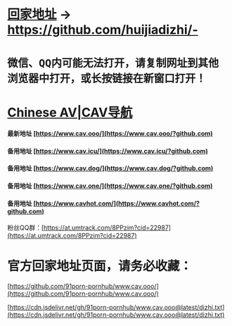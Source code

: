 # [回家地址](https://www.huijiadizhi.com) → https://github.com/huijiadizhi/-

# `微信、QQ内可能无法打开，请复制网址到其他浏览器中打开，或长按链接在新窗口打开！`
# [Chinese AV|CAV导航](https://www.cavhot.com/?github.com)
#### 最新地址 [https://www.cav.ooo/](https://www.cav.ooo/?github.com)
#### 备用地址 [https://www.cav.icu/](https://www.cav.icu/?github.com)
#### 备用地址 [https://www.cav.dog/](https://www.cav.dog/?github.com)
#### 备用地址 [https://www.cav.one/](https://www.cav.one/?github.com)
#### 备用地址 [https://www.cavhot.com/](https://www.cavhot.com/?github.com)

粉丝QQ群：[https://at.umtrack.com/8PPzim?cid=22987](https://at.umtrack.com/8PPzim?cid=22987)



# 官方回家地址页面，请务必收藏：
[https://github.com/91porn-pornhub/www.cav.ooo/](https://github.com/91porn-pornhub/www.cav.ooo/)

[https://cdn.jsdelivr.net/gh/91porn-pornhub/www.cav.ooo@latest/dizhi.txt](https://cdn.jsdelivr.net/gh/91porn-pornhub/www.cav.ooo@latest/dizhi.txt)



